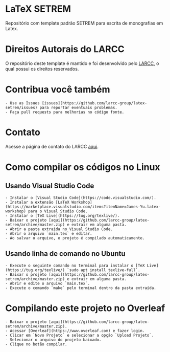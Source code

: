 # LaTeX SETREM

Repositório com template padrão SETREM para escrita de monografias em Latex. 

# Direitos Autorais do LARCC

O repositório deste template é mantido e foi desenvolvido pelo [LARCC](http://larcc.setrem.com.br), o qual possui os direitos reservados.

# Contribua você também

	- Use as Issues [issues](https://github.com/larcc-group/latex-setrem/issues) para reportar eventuais problemas.
	- Faça pull requests para melhorias no código fonte. 

# Contato

Acesse a página de contato do LARCC [aqui](http://larcc.setrem.com.br/en/contact/).

# Como compilar os códigos no Linux

## Usando Visual Studio Code

	- Instalar o [Visual Studio Code](https://code.visualstudio.com/).
	- Instalar a extensão [LaTeX Workshop](https://marketplace.visualstudio.com/items?itemName=James-Yu.latex-workshop) para o Visual Studio Code.
	- Instalar o [TeX Live](https://tug.org/texlive/).
	- Baixar o projeto [aqui](https://github.com/larcc-group/latex-setrem/archive/master.zip) e extrair em alguma pasta.
	- Abrir a pasta extraída no Visual Studio Code.
	- Abrir o arquivo `main.tex` e editar.
	- Ao salvar o arquivo, o projeto é compilado automaticamente.

## Usando linha de comando no **Ubuntu**

	- Execute o seguinte comando no terminal para instalar o [TeX Live](https://tug.org/texlive/) `sudo apt install texlive-full`.
	- Baixar o projeto [aqui](https://github.com/larcc-group/latex-setrem/archive/master.zip) e extrair em alguma pasta.
	- Abrir e edite o arquivo `main.tex`.
	- Execute o comando `make` pelo terminal dentro da pasta extraída.

# Compilando este projeto no Overleaf

	- Baixar o projeto [aqui](https://github.com/larcc-group/latex-setrem/archive/master.zip).
	- Acessar [Overleaf](https://www.overleaf.com) e fazer login.
	- Clicar em `Novo Projeto` e selecionar a opção `Upload Projeto`.
	- Selecionar o arquivo do projeto baixado.
	- Clique no botão compilar.
